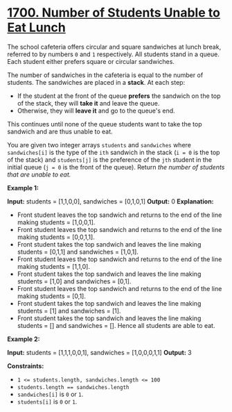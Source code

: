 
# [1700. Number of Students Unable to Eat Lunch](https://leetcode.com/problems/number-of-students-unable-to-eat-lunch/)

The school cafeteria offers circular and square sandwiches at lunch break, referred to by numbers  `0`  and  `1`  respectively. All students stand in a queue. Each student either prefers square or circular sandwiches.

The number of sandwiches in the cafeteria is equal to the number of students. The sandwiches are placed in a  **stack**. At each step:

-   If the student at the front of the queue  **prefers**  the sandwich on the top of the stack, they will  **take it**  and leave the queue.
-   Otherwise, they will  **leave it**  and go to the queue's end.

This continues until none of the queue students want to take the top sandwich and are thus unable to eat.

You are given two integer arrays  `students`  and  `sandwiches`  where  `sandwiches[i]`  is the type of the  `i​​​​​​th`  sandwich in the stack (`i = 0`  is the top of the stack) and  `students[j]`  is the preference of the  `j​​​​​​th`  student in the initial queue (`j = 0`  is the front of the queue). Return  _the number of students that are unable to eat._

**Example 1:**

**Input:** students = [1,1,0,0], sandwiches = [0,1,0,1]
**Output:** 0 **Explanation:**
- Front student leaves the top sandwich and returns to the end of the line making students = [1,0,0,1].
- Front student leaves the top sandwich and returns to the end of the line making students = [0,0,1,1].
- Front student takes the top sandwich and leaves the line making students = [0,1,1] and sandwiches = [1,0,1].
- Front student leaves the top sandwich and returns to the end of the line making students = [1,1,0].
- Front student takes the top sandwich and leaves the line making students = [1,0] and sandwiches = [0,1].
- Front student leaves the top sandwich and returns to the end of the line making students = [0,1].
- Front student takes the top sandwich and leaves the line making students = [1] and sandwiches = [1].
- Front student takes the top sandwich and leaves the line making students = [] and sandwiches = [].
Hence all students are able to eat.

**Example 2:**

**Input:** students = [1,1,1,0,0,1], sandwiches = [1,0,0,0,1,1]
**Output:** 3

**Constraints:**

-   `1 <= students.length, sandwiches.length <= 100`
-   `students.length == sandwiches.length`
-   `sandwiches[i]`  is  `0`  or  `1`.
-   `students[i]`  is  `0`  or  `1`.
